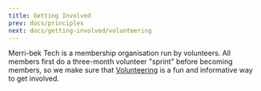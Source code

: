 ```yaml
---
title: Getting Involved
prev: docs/principles
next: docs/getting-involved/volunteering
---
```


Merri-bek Tech is a membership organisation run by volunteers. All members first do a three-month volunteer "sprint" before becoming members, so we make sure that [Volunteering](/docs/getting-involved/volunteering) is a fun and informative way to get involved.